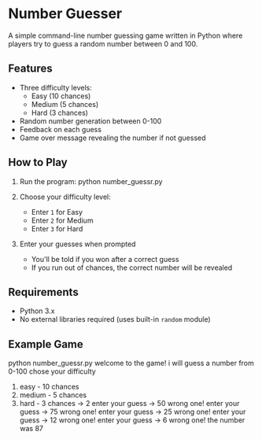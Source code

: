 # Number Guesser

A simple command-line number guessing game written in Python where players try to guess a random number between 0 and 100.

## Features

- Three difficulty levels:
  - Easy (10 chances)
  - Medium (5 chances)
  - Hard (3 chances)
- Random number generation between 0-100
- Feedback on each guess
- Game over message revealing the number if not guessed

## How to Play

1. Run the program:
python number_guessr.py


2. Choose your difficulty level:
   - Enter `1` for Easy
   - Enter `2` for Medium
   - Enter `3` for Hard

3. Enter your guesses when prompted
   - You'll be told if you won after a correct guess
   - If you run out of chances, the correct number will be revealed

## Requirements

- Python 3.x
- No external libraries required (uses built-in `random` module)

## Example Game
python number_guessr.py
welcome to the game!
i will guess a number from 0-100
chose your difficulty
1. easy - 10 chances
2. medium - 5 chances
3. hard - 3 chances
-> 2
enter your guess -> 50
wrong one!
enter your guess -> 75
wrong one!
enter your guess -> 25
wrong one!
enter your guess -> 12
wrong one!
enter your guess -> 6
wrong one!
the number was 87
